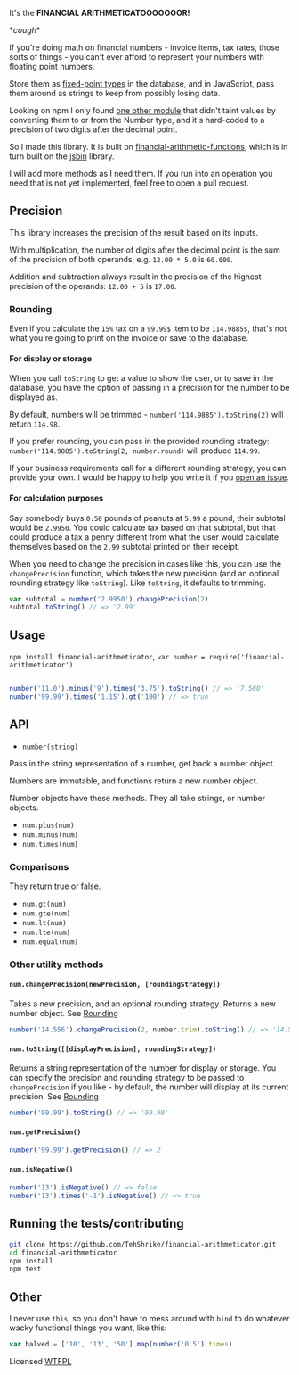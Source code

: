 <!--js
var number = require('./')
-->

It's the **FINANCIAL ARITHMETICATOOOOOOOR!**

\**cough*\*

If you're doing math on financial numbers - invoice items, tax rates, those sorts of things - you can't ever afford to represent your numbers with floating point numbers.

Store them as [fixed-point types](https://dev.mysql.com/doc/refman/5.5/en/fixed-point-types.html) in the database, and in JavaScript, pass them around as strings to keep from possibly losing data.

Looking on npm I only found [one other module](https://github.com/ikr/money-math) that didn't taint values by converting them to or from the Number type, and it's hard-coded to a precision of two digits after the decimal point.

So I made this library.  It is built on [financial-arithmetic-functions](https://github.com/TehShrike/financial-arithmetic-functions), which is in turn built on the [jsbin](https://github.com/andyperlitch/jsbn) library.

I will add more methods as I need them.  If you run into an operation you need that is not yet implemented, feel free to open a pull request.

## Precision

This library increases the precision of the result based on its inputs.

With multiplication, the number of digits after the decimal point is the sum of the precision of both operands, e.g. `12.00 * 5.0` is `60.000`.

Addition and subtraction always result in the precision of the highest-precision of the operands: `12.00 + 5` is `17.00`.

### Rounding

Even if you calculate the `15%` tax on a `99.99$` item to be `114.9885$`, that's not what you're going to print on the invoice or save to the database.

#### For display or storage

When you call `toString` to get a value to show the user, or to save in the database, you have the option of passing in a precision for the number to be displayed as.

By default, numbers will be trimmed - `number('114.9885').toString(2)` will return `114.98`.

If you prefer rounding, you can pass in the provided rounding strategy: `number('114.9885').toString(2, number.round)` will produce `114.99`.

If your business requirements call for a different rounding strategy, you can provide your own.  I would be happy to help you write it if you [open an issue](https://github.com/TehShrike/financial-arithmeticator/issues).

#### For calculation purposes

Say somebody buys `0.50` pounds of peanuts at `5.99` a pound, their subtotal would be `2.9950`.  You could calculate tax based on that subtotal, but that could produce a tax a penny different from what the user would calculate themselves based on the `2.99` subtotal printed on their receipt.

When you need to change the precision in cases like this, you can use the `changePrecision` function, which takes the new precision (and an optional rounding strategy like `toString`).  Like `toString`, it defaults to trimming.

```js
var subtotal = number('2.9950').changePrecision(2)
subtotal.toString() // => '2.99'
```

## Usage

`npm install financial-arithmeticator`, `var number = require('financial-arithmeticator')`

```js

number('11.0').minus('9').times('3.75').toString() // => '7.500'
number('99.99').times('1.15').gt('100') // => true

```

## API

- `number(string)`

Pass in the string representation of a number, get back a number object.

Numbers are immutable, and functions return a new number object.

Number objects have these methods.  They all take strings, or number objects.

- `num.plus(num)`
- `num.minus(num)`
- `num.times(num)`

### Comparisons

They return true or false.

- `num.gt(num)`
- `num.gte(num)`
- `num.lt(num)`
- `num.lte(num)`
- `num.equal(num)`

### Other utility methods

#### `num.changePrecision(newPrecision, [roundingStrategy])`

Takes a new precision, and an optional rounding strategy.  Returns a new number object.  See [Rounding](#rounding)

```js
number('14.556').changePrecision(2, number.trim).toString() // => '14.55'
```

#### `num.toString([[displayPrecision], roundingStrategy])`

Returns a string representation of the number for display or storage.  You can specify the precision and rounding strategy to be passed to `changePrecision` if you like - by default, the number will display at its current precision.  See [Rounding](#rounding)

```js
number('99.99').toString() // => '99.99'
```

#### `num.getPrecision()`

```js
number('99.99').getPrecision() // => 2
```

#### `num.isNegative()`

```js
number('13').isNegative() // => false
number('13').times('-1').isNegative() // => true
```

## Running the tests/contributing

```sh
git clone https://github.com/TehShrike/financial-arithmeticator.git
cd financial-arithmeticator
npm install
npm test
```

## Other

I never use `this`, so you don't have to mess around with `bind` to do whatever wacky functional things you want, like this:

```js
var halved = ['10', '13', '50'].map(number('0.5').times)
```

Licensed [WTFPL](http://wtfpl2.com)
